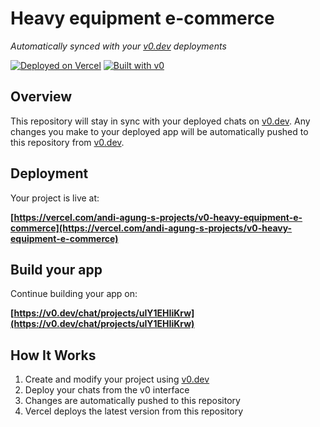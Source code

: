 # Heavy equipment e-commerce

*Automatically synced with your [v0.dev](https://v0.dev) deployments*

[![Deployed on Vercel](https://img.shields.io/badge/Deployed%20on-Vercel-black?style=for-the-badge&logo=vercel)](https://vercel.com/andi-agung-s-projects/v0-heavy-equipment-e-commerce)
[![Built with v0](https://img.shields.io/badge/Built%20with-v0.dev-black?style=for-the-badge)](https://v0.dev/chat/projects/uIY1EHIiKrw)

## Overview

This repository will stay in sync with your deployed chats on [v0.dev](https://v0.dev).
Any changes you make to your deployed app will be automatically pushed to this repository from [v0.dev](https://v0.dev).

## Deployment

Your project is live at:

**[https://vercel.com/andi-agung-s-projects/v0-heavy-equipment-e-commerce](https://vercel.com/andi-agung-s-projects/v0-heavy-equipment-e-commerce)**

## Build your app

Continue building your app on:

**[https://v0.dev/chat/projects/uIY1EHIiKrw](https://v0.dev/chat/projects/uIY1EHIiKrw)**

## How It Works

1. Create and modify your project using [v0.dev](https://v0.dev)
2. Deploy your chats from the v0 interface
3. Changes are automatically pushed to this repository
4. Vercel deploys the latest version from this repository
